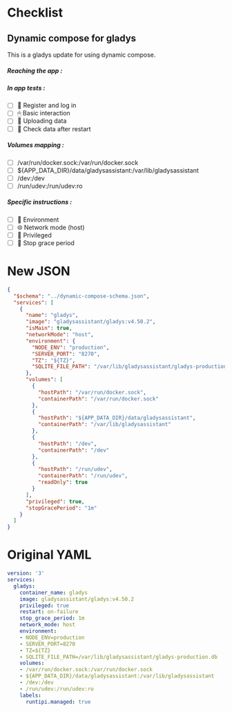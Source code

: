 # Checklist
## Dynamic compose for gladys
This is a gladys update for using dynamic compose.
##### Reaching the app :
##### In app tests :
- [ ] 📝 Register and log in
- [ ] 🖱 Basic interaction
- [ ] 🌆 Uploading data
- [ ] 🔄 Check data after restart
##### Volumes mapping :
- [ ] /var/run/docker.sock:/var/run/docker.sock
- [ ] ${APP_DATA_DIR}/data/gladysassistant:/var/lib/gladysassistant
- [ ] /dev:/dev
- [ ] /run/udev:/run/udev:ro
##### Specific instructions :
- [ ] 🌳 Environment
- [ ] 🌐 Network mode (host)
- [ ] 👑 Privileged
- [ ] 👼 Stop grace period

# New JSON
```json
{
  "$schema": "../dynamic-compose-schema.json",
  "services": [
    {
      "name": "gladys",
      "image": "gladysassistant/gladys:v4.50.2",
      "isMain": true,
      "networkMode": "host",
      "environment": {
        "NODE_ENV": "production",
        "SERVER_PORT": "8270",
        "TZ": "${TZ}",
        "SQLITE_FILE_PATH": "/var/lib/gladysassistant/gladys-production.db"
      },
      "volumes": [
        {
          "hostPath": "/var/run/docker.sock",
          "containerPath": "/var/run/docker.sock"
        },
        {
          "hostPath": "${APP_DATA_DIR}/data/gladysassistant",
          "containerPath": "/var/lib/gladysassistant"
        },
        {
          "hostPath": "/dev",
          "containerPath": "/dev"
        },
        {
          "hostPath": "/run/udev",
          "containerPath": "/run/udev",
          "readOnly": true
        }
      ],
      "privileged": true,
      "stopGracePeriod": "1m"
    }
  ]
} 
```
# Original YAML
```yaml
version: '3'
services:
  gladys:
    container_name: gladys
    image: gladysassistant/gladys:v4.50.2
    privileged: true
    restart: on-failure
    stop_grace_period: 1m
    network_mode: host
    environment:
    - NODE_ENV=production
    - SERVER_PORT=8270
    - TZ=${TZ}
    - SQLITE_FILE_PATH=/var/lib/gladysassistant/gladys-production.db
    volumes:
    - /var/run/docker.sock:/var/run/docker.sock
    - ${APP_DATA_DIR}/data/gladysassistant:/var/lib/gladysassistant
    - /dev:/dev
    - /run/udev:/run/udev:ro
    labels:
      runtipi.managed: true
 
```
